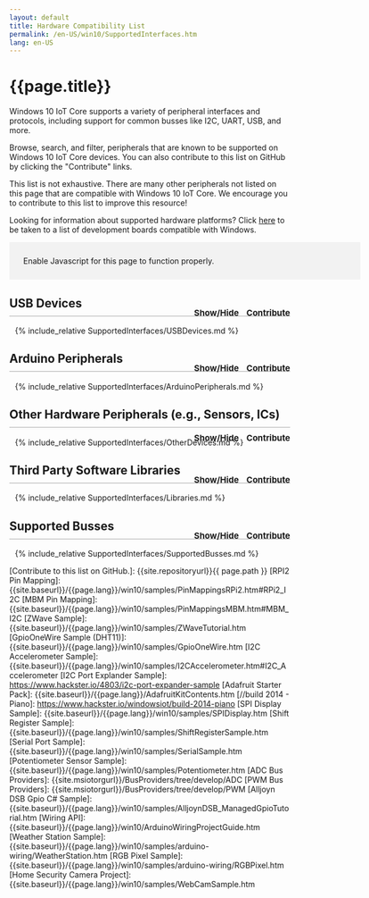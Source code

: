 ```yaml
---
layout: default
title: Hardware Compatibility List
permalink: /en-US/win10/SupportedInterfaces.htm
lang: en-US
---
```

<style>
a {cursor:pointer}
h2 
{
	border-bottom: 1px solid #AAAAAA;
	padding-bottom: 10px;
}
.sectionControls
{
	font-size:15px;
	float:right;
	position:relative;
	top:20px;
}
.sectionControls a
{
	padding-left: 10px;
}
tr:nth-child(even) {background: #f2f2f2;}
th {background: #f2f2f2;}
td:nth-child(1)
{
    width: 200px;
}
td:nth-child(2)
{
    width: 40px;
}
td:nth-child(3)
{
    width: 300px;
}
td:nth-child(4)
{
    width: 200px;
}
td:nth-child(5)
{
    width: 200px;
}
.section {
	padding-left: 10px;
}
.searchbox
{
	background-color: #f2f2f2;
	width: 600px;
	padding: 15px;
}

.searchbox a
{
	padding-left: 20px;
}

.searchbox a:hover
{
	text-decoration: underline;
}

.searchbox div
{
	margin: 10px;
}
</style>

# {{page.title}}
Windows 10 IoT Core supports a variety of peripheral interfaces and protocols, including support for common busses like I2C, UART, USB, and more. 

Browse, search, and filter, peripherals that are known to be supported on Windows 10 IoT Core devices. You can also contribute to this list on GitHub by clicking the "Contribute" links.  

This list is not exhaustive. There are many other peripherals not listed on this page that are compatible with Windows 10 IoT Core. We encourage you to contribute to this list to improve this resource!

Looking for information about supported hardware platforms? Click [here](https://msdn.microsoft.com/library/windows/hardware/dn914597(v=vs.85).aspx) to be taken to a list of development boards compatible with Windows.

<div class="searchbox">
	<div id='javascriptWarn' class='javascriptWarn'>
		Enable Javascript for this page to function properly.
	</div>
	<div class="searchTools" style="display:none">
		<div>
			<h3> Search and Filter </h3>
			Filter lists by board type:
			<select id="boardSelect" onchange="filterDeviceRows();">
			  <option value=".">All</option>
			  <option value="RPI2">RPI2</option>
			  <option value="MBM">MBM</option>
			</select>
		</div>
		<div>
			Search <b> all </b> lists by Part Name/Model:
			<input id="filterInput" oninput="filterDeviceRows();"/>
			<button onClick="$('#filterInput')[0].value='';filterDeviceRows();">Clear</button>
		</div>
		<div>
			<a onClick="showHideAll(false); return false;"> Hide all Sections	</a>
			<a onClick="showHideAll(true); return false;"> Show all Sections </a>
		</div>
	</div>
</div>

<div class="SearchResultsSection" markdown="1" style="display:none">
## <a name="SearchResults" class="SearchResults" onClick="toggleSection('SearchResults');return false;">Search Results</a>
<div class="SearchResults" markdown="1">

{:.table.table-bordered .SearchResults}
Part Name / No. | Compatible Boards | Description | Notes  | Projects, Samples, Libraries |
----------------|-------------------|-------------|--------|------------------------------|
result          | result            | result      | result | result                       |

</div></div>


<h2> <a onClick="toggleSection('USBDevices');return false;">USB Devices </a>
	<div class="sectionControls">
		<a class="sectionToggle" onClick="toggleSection('USBDevices');return false;">Show/Hide</a>
		<a class="sectionContribute" onClick="contribute('USBDevices');return false;">Contribute</a>
	</div>
</h2>
<div class="USBDevices section" markdown="1">
{% include_relative SupportedInterfaces/USBDevices.md %}
</div>

<h2> <a onClick="toggleSection('ArduinoPeripherals');return false;"> Arduino Peripherals </a>
	<div class="sectionControls">
		<a class="sectionToggle" onClick="toggleSection('ArduinoPeripherals');return false;">Show/Hide</a>
		<a class="sectionContribute" onClick="contribute('ArduinoPeripherals');return false;">Contribute</a>
	</div>
</h2>
<div class="ArduinoPeripherals section" markdown="1">
{% include_relative SupportedInterfaces/ArduinoPeripherals.md %}
</div>

<h2> <a onClick="toggleSection('OtherDevices');return false;"> Other Hardware Peripherals (e.g., Sensors, ICs)</a>
	<div class="sectionControls">
		<a class="sectionToggle" onClick="toggleSection('OtherDevices');return false;">Show/Hide</a>
		<a class="sectionContribute" onClick="contribute('OtherDevices');return false;">Contribute</a>
	</div>
</h2>
<div class="OtherDevices section" markdown="1">
{% include_relative SupportedInterfaces/OtherDevices.md %}
</div>

<h2> <a onClick="toggleSection('Libraries');return false;"> Third Party Software Libraries</a>
	<div class="sectionControls">
		<a class="sectionToggle" onClick="toggleSection('Libraries');return false;">Show/Hide</a>
		<a class="sectionContribute" onClick="contribute('Libraries');return false;">Contribute</a>
	</div>
</h2>
<div class="Libraries section" markdown="1">
{% include_relative SupportedInterfaces/Libraries.md %}
</div>

<h2> <a onClick="toggleSection('SupportedBusses');return false;"> Supported Busses</a>
	<div class="sectionControls">
		<a class="sectionToggle" onClick="toggleSection('SupportedBusses');return false;">Show/Hide</a>
		<a class="sectionContribute" onClick="contribute('SupportedBusses');return false;">Contribute</a>
	</div>
</h2>
<div class="SupportedBusses section" markdown="1">
{% include_relative SupportedInterfaces/SupportedBusses.md %}
</div>

<script>
	  function filterDeviceRows()
	  {
				var selectedBoard = $("#boardSelect option:selected")[0].value;
				var boardColumn = 1; // compatible boards
				var searchColumn = 0; // model
				var searchString = $("#filterInput")[0].value;
				if (searchString=='') {searchString = '.';}
				var regExBoard = new RegExp(selectedBoard,"i");
				var regEx = new RegExp(searchString,"i");

				var rows = $(".devices tr");
				var searchResults = [];
				for (var rowNbr = 0; rowNbr < rows.length; rowNbr++){
					if (rows[rowNbr].rowIndex > 0)
					{
						if ( rows[rowNbr].cells[boardColumn].innerHTML.match(regExBoard))
						{
							if ( rows[rowNbr].cells[searchColumn].innerHTML.match(regEx))
							{
								searchResults.push(rows[rowNbr]);
					    }
							rows[rowNbr].style.display = "";
				    }
				    else
				    {
							rows[rowNbr].style.display = "none";
						}

					}
				}

				//Update search results
				if (searchString > '.' )
				{
					var searchTable = $('table.SearchResults')[0];

					// remove existing rows
					$('table.SearchResults tr').has('td').remove();

					// Add all found rows
					for (var rowNbr = 0; rowNbr < searchResults.length; rowNbr++){
							var row = searchTable.insertRow(searchTable.rows.length);
							for (cellNbr = 0; cellNbr < searchTable.rows[0].cells.length; cellNbr++) {
	        			var cell = row.insertCell(cellNbr);
	        			cell.innerHTML = searchResults[rowNbr].cells[cellNbr].innerHTML;
	       			}
					}
					$("div.SearchResultsSection").show();
				}
				else
				{
					$("div.SearchResultsSection").hide();
				}
		}

		function toggleSection(section) {
			$("."+section+".section").toggle('slow');
		}

		function changeSectionState(section, shouldShow) {
			var sectionObj = $("."+section+".section").filter(":visible");
			if (shouldShow && sectionObj == null)
			{
				toggleSection(section);
			}
			if (!shouldShow && sectionObj != null)
			{
				toggleSection(section);
			}
		}

		function showHideAll(shouldShow) {			
			if (shouldShow)
			{
				$(".section").show('slow');
			} else {
				$(".section").hide('slow');
			}
		}
		
		function contribute(section) {			
			var pagePath="{{site.repositoryurl}}{{page.path}}";
			
			var url = pagePath.replace("SupportedInterfaces", "SupportedInterfaces/" + section); 
			
	  	var win = window.open(url, '_blank');
  		win.focus();
		}

		window.onload = function() {
      $(".section").hide();
      $(".javascriptWarn").hide();
      $(".searchTools").show();
    }
</script>

<!-- Reference Links -->
[Contribute to this list on GitHub.]: {{site.repositoryurl}}{{ page.path }}
[RPI2 Pin Mapping]: {{site.baseurl}}/{{page.lang}}/win10/samples/PinMappingsRPi2.htm#RPi2_I2C
[MBM Pin Mapping]: {{site.baseurl}}/{{page.lang}}/win10/samples/PinMappingsMBM.htm#MBM_I2C
[ZWave Sample]: {{site.baseurl}}/{{page.lang}}/win10/samples/ZWaveTutorial.htm
[GpioOneWire Sample (DHT11)]: {{site.baseurl}}/{{page.lang}}/win10/samples/GpioOneWire.htm
[I2C Accelerometer Sample]: {{site.baseurl}}/{{page.lang}}/win10/samples/I2CAccelerometer.htm#I2C_Accelerometer
[I2C Port Explander Sample]: https://www.hackster.io/4803/i2c-port-expander-sample
[Adafruit Starter Pack]: {{site.baseurl}}/{{page.lang}}/AdafruitKitContents.htm
[//build 2014 - Piano]: https://www.hackster.io/windowsiot/build-2014-piano
[SPI Display Sample]: {{site.baseurl}}/{{page.lang}}/win10/samples/SPIDisplay.htm
[Shift Register Sample]: {{site.baseurl}}/{{page.lang}}/win10/samples/ShiftRegisterSample.htm
[Serial Port Sample]: {{site.baseurl}}/{{page.lang}}/win10/samples/SerialSample.htm
[Potentiometer Sensor Sample]: {{site.baseurl}}/{{page.lang}}/win10/samples/Potentiometer.htm
[ADC Bus Providers]: {{site.msiotorgurl}}/BusProviders/tree/develop/ADC
[PWM Bus Providers]: {{site.msiotorgurl}}/BusProviders/tree/develop/PWM
[Alljoyn DSB Gpio C# Sample]: {{site.baseurl}}/{{page.lang}}/win10/samples/AlljoynDSB_ManagedGpioTutorial.htm
[Wiring API]: {{site.baseurl}}/{{page.lang}}/win10/ArduinoWiringProjectGuide.htm
[Weather Station Sample]: {{site.baseurl}}/{{page.lang}}/win10/samples/arduino-wiring/WeatherStation.htm
[RGB Pixel Sample]: {{site.baseurl}}/{{page.lang}}/win10/samples/arduino-wiring/RGBPixel.htm
[Home Security Camera Project]: {{site.baseurl}}/{{page.lang}}/win10/samples/WebCamSample.htm

